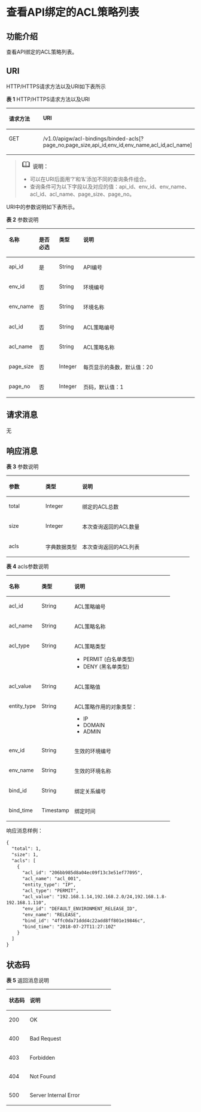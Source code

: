 # 查看API绑定的ACL策略列表<a name="ZH-CN_TOPIC_0000001081976131"></a>

## 功能介绍<a name="zh-cn_topic_0118924506_section30108054"></a>

查看API绑定的ACL策略列表。

## URI<a name="zh-cn_topic_0118924506_section2537034"></a>

HTTP/HTTPS请求方法以及URI如下表所示

**表 1**  HTTP/HTTPS请求方法以及URI

<a name="zh-cn_topic_0118924506_table49976511"></a>
<table><thead align="left"><tr id="zh-cn_topic_0118924506_row26320038"><th class="cellrowborder" valign="top" width="34.339999999999996%" id="mcps1.2.3.1.1"><p id="zh-cn_topic_0118924506_p51548346"><a name="zh-cn_topic_0118924506_p51548346"></a><a name="zh-cn_topic_0118924506_p51548346"></a>请求方法</p>
</th>
<th class="cellrowborder" valign="top" width="65.66%" id="mcps1.2.3.1.2"><p id="zh-cn_topic_0118924506_p14666461"><a name="zh-cn_topic_0118924506_p14666461"></a><a name="zh-cn_topic_0118924506_p14666461"></a>URI</p>
</th>
</tr>
</thead>
<tbody><tr id="zh-cn_topic_0118924506_row47132730"><td class="cellrowborder" valign="top" width="34.339999999999996%" headers="mcps1.2.3.1.1 "><p id="zh-cn_topic_0118924506_p59654775"><a name="zh-cn_topic_0118924506_p59654775"></a><a name="zh-cn_topic_0118924506_p59654775"></a>GET</p>
</td>
<td class="cellrowborder" valign="top" width="65.66%" headers="mcps1.2.3.1.2 "><p id="zh-cn_topic_0118924506_p198588"><a name="zh-cn_topic_0118924506_p198588"></a><a name="zh-cn_topic_0118924506_p198588"></a>/v1.0/apigw/acl-bindings/binded-acls[?page_no,page_size,api_id,env_id,env_name,acl_id,acl_name]</p>
</td>
</tr>
</tbody>
</table>

>![](public_sys-resources/icon-note.gif) **说明：** 
>-   可以在URI后面用‘?’和‘&’添加不同的查询条件组合。
>-   查询条件可为以下字段以及对应的值：api\_id、env\_id、env\_name、acl\_id、acl\_name、page\_size、page\_no。

URI中的参数说明如下表所示。

**表 2**  参数说明

<a name="zh-cn_topic_0118924506_table43029199"></a>
<table><thead align="left"><tr id="zh-cn_topic_0118924506_row45836208"><th class="cellrowborder" valign="top" width="13.861386138613863%" id="mcps1.2.5.1.1"><p id="zh-cn_topic_0118924506_p21745369"><a name="zh-cn_topic_0118924506_p21745369"></a><a name="zh-cn_topic_0118924506_p21745369"></a>名称</p>
</th>
<th class="cellrowborder" valign="top" width="10.891089108910892%" id="mcps1.2.5.1.2"><p id="zh-cn_topic_0118924506_p16544499"><a name="zh-cn_topic_0118924506_p16544499"></a><a name="zh-cn_topic_0118924506_p16544499"></a>是否必选</p>
</th>
<th class="cellrowborder" valign="top" width="12.871287128712872%" id="mcps1.2.5.1.3"><p id="zh-cn_topic_0118924506_p65036070"><a name="zh-cn_topic_0118924506_p65036070"></a><a name="zh-cn_topic_0118924506_p65036070"></a>类型</p>
</th>
<th class="cellrowborder" valign="top" width="62.37623762376238%" id="mcps1.2.5.1.4"><p id="zh-cn_topic_0118924506_p33430297"><a name="zh-cn_topic_0118924506_p33430297"></a><a name="zh-cn_topic_0118924506_p33430297"></a>说明</p>
</th>
</tr>
</thead>
<tbody><tr id="zh-cn_topic_0118924506_row23499508"><td class="cellrowborder" valign="top" width="13.861386138613863%" headers="mcps1.2.5.1.1 "><p id="zh-cn_topic_0118924506_p24412000"><a name="zh-cn_topic_0118924506_p24412000"></a><a name="zh-cn_topic_0118924506_p24412000"></a>api_id</p>
</td>
<td class="cellrowborder" valign="top" width="10.891089108910892%" headers="mcps1.2.5.1.2 "><p id="zh-cn_topic_0118924506_p31214980"><a name="zh-cn_topic_0118924506_p31214980"></a><a name="zh-cn_topic_0118924506_p31214980"></a>是</p>
</td>
<td class="cellrowborder" valign="top" width="12.871287128712872%" headers="mcps1.2.5.1.3 "><p id="zh-cn_topic_0118924506_p45385481"><a name="zh-cn_topic_0118924506_p45385481"></a><a name="zh-cn_topic_0118924506_p45385481"></a>String</p>
</td>
<td class="cellrowborder" valign="top" width="62.37623762376238%" headers="mcps1.2.5.1.4 "><p id="zh-cn_topic_0118924506_p10285592386"><a name="zh-cn_topic_0118924506_p10285592386"></a><a name="zh-cn_topic_0118924506_p10285592386"></a>API编号</p>
</td>
</tr>
<tr id="zh-cn_topic_0118924506_row8153146123920"><td class="cellrowborder" valign="top" width="13.861386138613863%" headers="mcps1.2.5.1.1 "><p id="zh-cn_topic_0118924506_p1815376143911"><a name="zh-cn_topic_0118924506_p1815376143911"></a><a name="zh-cn_topic_0118924506_p1815376143911"></a>env_id</p>
</td>
<td class="cellrowborder" valign="top" width="10.891089108910892%" headers="mcps1.2.5.1.2 "><p id="zh-cn_topic_0118924506_p663174018395"><a name="zh-cn_topic_0118924506_p663174018395"></a><a name="zh-cn_topic_0118924506_p663174018395"></a>否</p>
</td>
<td class="cellrowborder" valign="top" width="12.871287128712872%" headers="mcps1.2.5.1.3 "><p id="zh-cn_topic_0118924506_p191531693911"><a name="zh-cn_topic_0118924506_p191531693911"></a><a name="zh-cn_topic_0118924506_p191531693911"></a>String</p>
</td>
<td class="cellrowborder" valign="top" width="62.37623762376238%" headers="mcps1.2.5.1.4 "><p id="zh-cn_topic_0118924506_p9153136133912"><a name="zh-cn_topic_0118924506_p9153136133912"></a><a name="zh-cn_topic_0118924506_p9153136133912"></a>环境编号</p>
</td>
</tr>
<tr id="zh-cn_topic_0118924506_row135689703917"><td class="cellrowborder" valign="top" width="13.861386138613863%" headers="mcps1.2.5.1.1 "><p id="zh-cn_topic_0118924506_p456820713391"><a name="zh-cn_topic_0118924506_p456820713391"></a><a name="zh-cn_topic_0118924506_p456820713391"></a>env_name</p>
</td>
<td class="cellrowborder" valign="top" width="10.891089108910892%" headers="mcps1.2.5.1.2 "><p id="zh-cn_topic_0118924506_p155683793917"><a name="zh-cn_topic_0118924506_p155683793917"></a><a name="zh-cn_topic_0118924506_p155683793917"></a>否</p>
</td>
<td class="cellrowborder" valign="top" width="12.871287128712872%" headers="mcps1.2.5.1.3 "><p id="zh-cn_topic_0118924506_p3568677398"><a name="zh-cn_topic_0118924506_p3568677398"></a><a name="zh-cn_topic_0118924506_p3568677398"></a>String</p>
</td>
<td class="cellrowborder" valign="top" width="62.37623762376238%" headers="mcps1.2.5.1.4 "><p id="zh-cn_topic_0118924506_p1756817103915"><a name="zh-cn_topic_0118924506_p1756817103915"></a><a name="zh-cn_topic_0118924506_p1756817103915"></a>环境名称</p>
</td>
</tr>
<tr id="zh-cn_topic_0118924506_row12818171110390"><td class="cellrowborder" valign="top" width="13.861386138613863%" headers="mcps1.2.5.1.1 "><p id="zh-cn_topic_0118924506_p14818121114395"><a name="zh-cn_topic_0118924506_p14818121114395"></a><a name="zh-cn_topic_0118924506_p14818121114395"></a>acl_id</p>
</td>
<td class="cellrowborder" valign="top" width="10.891089108910892%" headers="mcps1.2.5.1.2 "><p id="zh-cn_topic_0118924506_p1781851114392"><a name="zh-cn_topic_0118924506_p1781851114392"></a><a name="zh-cn_topic_0118924506_p1781851114392"></a>否</p>
</td>
<td class="cellrowborder" valign="top" width="12.871287128712872%" headers="mcps1.2.5.1.3 "><p id="zh-cn_topic_0118924506_p1581801119394"><a name="zh-cn_topic_0118924506_p1581801119394"></a><a name="zh-cn_topic_0118924506_p1581801119394"></a>String</p>
</td>
<td class="cellrowborder" valign="top" width="62.37623762376238%" headers="mcps1.2.5.1.4 "><p id="zh-cn_topic_0118924506_p138183119399"><a name="zh-cn_topic_0118924506_p138183119399"></a><a name="zh-cn_topic_0118924506_p138183119399"></a>ACL策略编号</p>
</td>
</tr>
<tr id="zh-cn_topic_0118924506_row1885014156393"><td class="cellrowborder" valign="top" width="13.861386138613863%" headers="mcps1.2.5.1.1 "><p id="zh-cn_topic_0118924506_p5850815103913"><a name="zh-cn_topic_0118924506_p5850815103913"></a><a name="zh-cn_topic_0118924506_p5850815103913"></a>acl_name</p>
</td>
<td class="cellrowborder" valign="top" width="10.891089108910892%" headers="mcps1.2.5.1.2 "><p id="zh-cn_topic_0118924506_p1885031520392"><a name="zh-cn_topic_0118924506_p1885031520392"></a><a name="zh-cn_topic_0118924506_p1885031520392"></a>否</p>
</td>
<td class="cellrowborder" valign="top" width="12.871287128712872%" headers="mcps1.2.5.1.3 "><p id="zh-cn_topic_0118924506_p38501215163918"><a name="zh-cn_topic_0118924506_p38501215163918"></a><a name="zh-cn_topic_0118924506_p38501215163918"></a>String</p>
</td>
<td class="cellrowborder" valign="top" width="62.37623762376238%" headers="mcps1.2.5.1.4 "><p id="zh-cn_topic_0118924506_p10850101517392"><a name="zh-cn_topic_0118924506_p10850101517392"></a><a name="zh-cn_topic_0118924506_p10850101517392"></a>ACL策略名称</p>
</td>
</tr>
<tr id="zh-cn_topic_0118924506_row1346256"><td class="cellrowborder" valign="top" width="13.861386138613863%" headers="mcps1.2.5.1.1 "><p id="zh-cn_topic_0118924506_p41937917"><a name="zh-cn_topic_0118924506_p41937917"></a><a name="zh-cn_topic_0118924506_p41937917"></a>page_size</p>
</td>
<td class="cellrowborder" valign="top" width="10.891089108910892%" headers="mcps1.2.5.1.2 "><p id="zh-cn_topic_0118924506_p41528135"><a name="zh-cn_topic_0118924506_p41528135"></a><a name="zh-cn_topic_0118924506_p41528135"></a>否</p>
</td>
<td class="cellrowborder" valign="top" width="12.871287128712872%" headers="mcps1.2.5.1.3 "><p id="zh-cn_topic_0118924506_p8335765"><a name="zh-cn_topic_0118924506_p8335765"></a><a name="zh-cn_topic_0118924506_p8335765"></a>Integer</p>
</td>
<td class="cellrowborder" valign="top" width="62.37623762376238%" headers="mcps1.2.5.1.4 "><p id="zh-cn_topic_0118924506_p4108368"><a name="zh-cn_topic_0118924506_p4108368"></a><a name="zh-cn_topic_0118924506_p4108368"></a>每页显示的条数，默认值：20</p>
</td>
</tr>
<tr id="zh-cn_topic_0118924506_row36975313"><td class="cellrowborder" valign="top" width="13.861386138613863%" headers="mcps1.2.5.1.1 "><p id="zh-cn_topic_0118924506_p42210394"><a name="zh-cn_topic_0118924506_p42210394"></a><a name="zh-cn_topic_0118924506_p42210394"></a>page_no</p>
</td>
<td class="cellrowborder" valign="top" width="10.891089108910892%" headers="mcps1.2.5.1.2 "><p id="zh-cn_topic_0118924506_p63598723"><a name="zh-cn_topic_0118924506_p63598723"></a><a name="zh-cn_topic_0118924506_p63598723"></a>否</p>
</td>
<td class="cellrowborder" valign="top" width="12.871287128712872%" headers="mcps1.2.5.1.3 "><p id="zh-cn_topic_0118924506_p51222900"><a name="zh-cn_topic_0118924506_p51222900"></a><a name="zh-cn_topic_0118924506_p51222900"></a>Integer</p>
</td>
<td class="cellrowborder" valign="top" width="62.37623762376238%" headers="mcps1.2.5.1.4 "><p id="zh-cn_topic_0118924506_p55414230"><a name="zh-cn_topic_0118924506_p55414230"></a><a name="zh-cn_topic_0118924506_p55414230"></a>页码，默认值：1</p>
</td>
</tr>
</tbody>
</table>

## 请求消息<a name="zh-cn_topic_0118924506_section22833309"></a>

无

## 响应消息<a name="zh-cn_topic_0118924506_section37558732"></a>

**表 3**  参数说明

<a name="zh-cn_topic_0118924506_table25559313"></a>
<table><thead align="left"><tr id="zh-cn_topic_0118924506_row3221530"><th class="cellrowborder" valign="top" width="20%" id="mcps1.2.4.1.1"><p id="zh-cn_topic_0118924506_p59617344"><a name="zh-cn_topic_0118924506_p59617344"></a><a name="zh-cn_topic_0118924506_p59617344"></a>参数</p>
</th>
<th class="cellrowborder" valign="top" width="20%" id="mcps1.2.4.1.2"><p id="zh-cn_topic_0118924506_p64275559"><a name="zh-cn_topic_0118924506_p64275559"></a><a name="zh-cn_topic_0118924506_p64275559"></a>类型</p>
</th>
<th class="cellrowborder" valign="top" width="60%" id="mcps1.2.4.1.3"><p id="zh-cn_topic_0118924506_p38937782"><a name="zh-cn_topic_0118924506_p38937782"></a><a name="zh-cn_topic_0118924506_p38937782"></a>说明</p>
</th>
</tr>
</thead>
<tbody><tr id="zh-cn_topic_0118924506_row66952662"><td class="cellrowborder" valign="top" width="20%" headers="mcps1.2.4.1.1 "><p id="zh-cn_topic_0118924506_p54456559"><a name="zh-cn_topic_0118924506_p54456559"></a><a name="zh-cn_topic_0118924506_p54456559"></a>total</p>
</td>
<td class="cellrowborder" valign="top" width="20%" headers="mcps1.2.4.1.2 "><p id="zh-cn_topic_0118924506_p48905128"><a name="zh-cn_topic_0118924506_p48905128"></a><a name="zh-cn_topic_0118924506_p48905128"></a>Integer</p>
</td>
<td class="cellrowborder" valign="top" width="60%" headers="mcps1.2.4.1.3 "><p id="zh-cn_topic_0118924506_p1892393"><a name="zh-cn_topic_0118924506_p1892393"></a><a name="zh-cn_topic_0118924506_p1892393"></a>绑定的ACL总数</p>
</td>
</tr>
<tr id="zh-cn_topic_0118924506_row17031540"><td class="cellrowborder" valign="top" width="20%" headers="mcps1.2.4.1.1 "><p id="zh-cn_topic_0118924506_p37377525"><a name="zh-cn_topic_0118924506_p37377525"></a><a name="zh-cn_topic_0118924506_p37377525"></a>size</p>
</td>
<td class="cellrowborder" valign="top" width="20%" headers="mcps1.2.4.1.2 "><p id="zh-cn_topic_0118924506_p7680723"><a name="zh-cn_topic_0118924506_p7680723"></a><a name="zh-cn_topic_0118924506_p7680723"></a>Integer</p>
</td>
<td class="cellrowborder" valign="top" width="60%" headers="mcps1.2.4.1.3 "><p id="zh-cn_topic_0118924506_p86659249416"><a name="zh-cn_topic_0118924506_p86659249416"></a><a name="zh-cn_topic_0118924506_p86659249416"></a>本次查询返回的ACL数量</p>
</td>
</tr>
<tr id="zh-cn_topic_0118924506_row29211812"><td class="cellrowborder" valign="top" width="20%" headers="mcps1.2.4.1.1 "><p id="zh-cn_topic_0118924506_p17346535"><a name="zh-cn_topic_0118924506_p17346535"></a><a name="zh-cn_topic_0118924506_p17346535"></a>acls</p>
</td>
<td class="cellrowborder" valign="top" width="20%" headers="mcps1.2.4.1.2 "><p id="zh-cn_topic_0118924506_p62892132"><a name="zh-cn_topic_0118924506_p62892132"></a><a name="zh-cn_topic_0118924506_p62892132"></a>字典数据类型</p>
</td>
<td class="cellrowborder" valign="top" width="60%" headers="mcps1.2.4.1.3 "><p id="zh-cn_topic_0118924506_p178717349415"><a name="zh-cn_topic_0118924506_p178717349415"></a><a name="zh-cn_topic_0118924506_p178717349415"></a>本次查询返回的ACL列表</p>
</td>
</tr>
</tbody>
</table>

**表 4**  acls参数说明

<a name="zh-cn_topic_0118924506_table13010379"></a>
<table><thead align="left"><tr id="zh-cn_topic_0118924506_row3739801"><th class="cellrowborder" valign="top" width="20%" id="mcps1.2.4.1.1"><p id="zh-cn_topic_0118924506_p34488497"><a name="zh-cn_topic_0118924506_p34488497"></a><a name="zh-cn_topic_0118924506_p34488497"></a>名称</p>
</th>
<th class="cellrowborder" valign="top" width="20%" id="mcps1.2.4.1.2"><p id="zh-cn_topic_0118924506_p42104857"><a name="zh-cn_topic_0118924506_p42104857"></a><a name="zh-cn_topic_0118924506_p42104857"></a>类型</p>
</th>
<th class="cellrowborder" valign="top" width="60%" id="mcps1.2.4.1.3"><p id="zh-cn_topic_0118924506_p55050233"><a name="zh-cn_topic_0118924506_p55050233"></a><a name="zh-cn_topic_0118924506_p55050233"></a>说明</p>
</th>
</tr>
</thead>
<tbody><tr id="zh-cn_topic_0118924506_row29883898"><td class="cellrowborder" valign="top" width="20%" headers="mcps1.2.4.1.1 "><p id="zh-cn_topic_0118924506_p4676675"><a name="zh-cn_topic_0118924506_p4676675"></a><a name="zh-cn_topic_0118924506_p4676675"></a>acl_id</p>
</td>
<td class="cellrowborder" valign="top" width="20%" headers="mcps1.2.4.1.2 "><p id="zh-cn_topic_0118924506_p43266429"><a name="zh-cn_topic_0118924506_p43266429"></a><a name="zh-cn_topic_0118924506_p43266429"></a>String</p>
</td>
<td class="cellrowborder" valign="top" width="60%" headers="mcps1.2.4.1.3 "><p id="zh-cn_topic_0118924506_p530655114215"><a name="zh-cn_topic_0118924506_p530655114215"></a><a name="zh-cn_topic_0118924506_p530655114215"></a>ACL策略编号</p>
</td>
</tr>
<tr id="zh-cn_topic_0118924506_row61266"><td class="cellrowborder" valign="top" width="20%" headers="mcps1.2.4.1.1 "><p id="zh-cn_topic_0118924506_p4962556"><a name="zh-cn_topic_0118924506_p4962556"></a><a name="zh-cn_topic_0118924506_p4962556"></a>acl_name</p>
</td>
<td class="cellrowborder" valign="top" width="20%" headers="mcps1.2.4.1.2 "><p id="zh-cn_topic_0118924506_p66422738"><a name="zh-cn_topic_0118924506_p66422738"></a><a name="zh-cn_topic_0118924506_p66422738"></a>String</p>
</td>
<td class="cellrowborder" valign="top" width="60%" headers="mcps1.2.4.1.3 "><p id="zh-cn_topic_0118924506_p11532734"><a name="zh-cn_topic_0118924506_p11532734"></a><a name="zh-cn_topic_0118924506_p11532734"></a>ACL策略名称</p>
</td>
</tr>
<tr id="zh-cn_topic_0118924506_row36685742"><td class="cellrowborder" valign="top" width="20%" headers="mcps1.2.4.1.1 "><p id="zh-cn_topic_0118924506_p18755155"><a name="zh-cn_topic_0118924506_p18755155"></a><a name="zh-cn_topic_0118924506_p18755155"></a>acl_type</p>
</td>
<td class="cellrowborder" valign="top" width="20%" headers="mcps1.2.4.1.2 "><p id="zh-cn_topic_0118924506_p42772609"><a name="zh-cn_topic_0118924506_p42772609"></a><a name="zh-cn_topic_0118924506_p42772609"></a>String</p>
</td>
<td class="cellrowborder" valign="top" width="60%" headers="mcps1.2.4.1.3 "><p id="zh-cn_topic_0118924506_p42029279"><a name="zh-cn_topic_0118924506_p42029279"></a><a name="zh-cn_topic_0118924506_p42029279"></a>ACL策略类型</p>
<a name="zh-cn_topic_0118924506_ul42719191"></a><a name="zh-cn_topic_0118924506_ul42719191"></a><ul id="zh-cn_topic_0118924506_ul42719191"><li>PERMIT  (白名单类型)</li><li>DENY     (黑名单类型)</li></ul>
</td>
</tr>
<tr id="zh-cn_topic_0118924506_row3777868"><td class="cellrowborder" valign="top" width="20%" headers="mcps1.2.4.1.1 "><p id="zh-cn_topic_0118924506_p37571883"><a name="zh-cn_topic_0118924506_p37571883"></a><a name="zh-cn_topic_0118924506_p37571883"></a>acl_value</p>
</td>
<td class="cellrowborder" valign="top" width="20%" headers="mcps1.2.4.1.2 "><p id="zh-cn_topic_0118924506_p23423707"><a name="zh-cn_topic_0118924506_p23423707"></a><a name="zh-cn_topic_0118924506_p23423707"></a>String</p>
</td>
<td class="cellrowborder" valign="top" width="60%" headers="mcps1.2.4.1.3 "><p id="zh-cn_topic_0118924506_p199592391421"><a name="zh-cn_topic_0118924506_p199592391421"></a><a name="zh-cn_topic_0118924506_p199592391421"></a>ACL策略值</p>
</td>
</tr>
<tr id="zh-cn_topic_0118924506_row30231461"><td class="cellrowborder" valign="top" width="20%" headers="mcps1.2.4.1.1 "><p id="zh-cn_topic_0118924506_p32829237"><a name="zh-cn_topic_0118924506_p32829237"></a><a name="zh-cn_topic_0118924506_p32829237"></a>entity_type</p>
</td>
<td class="cellrowborder" valign="top" width="20%" headers="mcps1.2.4.1.2 "><p id="zh-cn_topic_0118924506_p41922513"><a name="zh-cn_topic_0118924506_p41922513"></a><a name="zh-cn_topic_0118924506_p41922513"></a>String</p>
</td>
<td class="cellrowborder" valign="top" width="60%" headers="mcps1.2.4.1.3 "><p id="zh-cn_topic_0118924506_p40280418"><a name="zh-cn_topic_0118924506_p40280418"></a><a name="zh-cn_topic_0118924506_p40280418"></a>ACL策略作用的对象类型：</p>
<a name="zh-cn_topic_0118924506_ul26979450"></a><a name="zh-cn_topic_0118924506_ul26979450"></a><ul id="zh-cn_topic_0118924506_ul26979450"><li>IP</li><li>DOMAIN</li><li>ADMIN</li></ul>
</td>
</tr>
<tr id="zh-cn_topic_0118924506_row5122434"><td class="cellrowborder" valign="top" width="20%" headers="mcps1.2.4.1.1 "><p id="zh-cn_topic_0118924506_p12264033"><a name="zh-cn_topic_0118924506_p12264033"></a><a name="zh-cn_topic_0118924506_p12264033"></a>env_id</p>
</td>
<td class="cellrowborder" valign="top" width="20%" headers="mcps1.2.4.1.2 "><p id="zh-cn_topic_0118924506_p4756161164311"><a name="zh-cn_topic_0118924506_p4756161164311"></a><a name="zh-cn_topic_0118924506_p4756161164311"></a>String</p>
</td>
<td class="cellrowborder" valign="top" width="60%" headers="mcps1.2.4.1.3 "><p id="zh-cn_topic_0118924506_p14251221184314"><a name="zh-cn_topic_0118924506_p14251221184314"></a><a name="zh-cn_topic_0118924506_p14251221184314"></a>生效的环境编号</p>
</td>
</tr>
<tr id="zh-cn_topic_0118924506_row718813412436"><td class="cellrowborder" valign="top" width="20%" headers="mcps1.2.4.1.1 "><p id="zh-cn_topic_0118924506_p13188163410432"><a name="zh-cn_topic_0118924506_p13188163410432"></a><a name="zh-cn_topic_0118924506_p13188163410432"></a>env_name</p>
</td>
<td class="cellrowborder" valign="top" width="20%" headers="mcps1.2.4.1.2 "><p id="zh-cn_topic_0118924506_p518883414319"><a name="zh-cn_topic_0118924506_p518883414319"></a><a name="zh-cn_topic_0118924506_p518883414319"></a>String</p>
</td>
<td class="cellrowborder" valign="top" width="60%" headers="mcps1.2.4.1.3 "><p id="zh-cn_topic_0118924506_p618883411437"><a name="zh-cn_topic_0118924506_p618883411437"></a><a name="zh-cn_topic_0118924506_p618883411437"></a>生效的环境名称</p>
</td>
</tr>
<tr id="zh-cn_topic_0118924506_row17974664417"><td class="cellrowborder" valign="top" width="20%" headers="mcps1.2.4.1.1 "><p id="zh-cn_topic_0118924506_p1879716654420"><a name="zh-cn_topic_0118924506_p1879716654420"></a><a name="zh-cn_topic_0118924506_p1879716654420"></a>bind_id</p>
</td>
<td class="cellrowborder" valign="top" width="20%" headers="mcps1.2.4.1.2 "><p id="zh-cn_topic_0118924506_p67971163442"><a name="zh-cn_topic_0118924506_p67971163442"></a><a name="zh-cn_topic_0118924506_p67971163442"></a>String</p>
</td>
<td class="cellrowborder" valign="top" width="60%" headers="mcps1.2.4.1.3 "><p id="zh-cn_topic_0118924506_p1379756114412"><a name="zh-cn_topic_0118924506_p1379756114412"></a><a name="zh-cn_topic_0118924506_p1379756114412"></a>绑定关系编号</p>
</td>
</tr>
<tr id="zh-cn_topic_0118924506_row1037151810447"><td class="cellrowborder" valign="top" width="20%" headers="mcps1.2.4.1.1 "><p id="zh-cn_topic_0118924506_p6371101813440"><a name="zh-cn_topic_0118924506_p6371101813440"></a><a name="zh-cn_topic_0118924506_p6371101813440"></a>bind_time</p>
</td>
<td class="cellrowborder" valign="top" width="20%" headers="mcps1.2.4.1.2 "><p id="zh-cn_topic_0118924506_p7371101816445"><a name="zh-cn_topic_0118924506_p7371101816445"></a><a name="zh-cn_topic_0118924506_p7371101816445"></a>Timestamp</p>
</td>
<td class="cellrowborder" valign="top" width="60%" headers="mcps1.2.4.1.3 "><p id="zh-cn_topic_0118924506_p123711318104419"><a name="zh-cn_topic_0118924506_p123711318104419"></a><a name="zh-cn_topic_0118924506_p123711318104419"></a>绑定时间</p>
</td>
</tr>
</tbody>
</table>

响应消息样例：

```
{
  "total": 1,
  "size": 1,
  "acls": [
    {
      "acl_id": "206bb985d8a04ec09f13c3e51ef77095",
      "acl_name": "acl_001",
      "entity_type": "IP",
      "acl_type": "PERMIT",
      "acl_value": "192.168.1.14,192.168.2.0/24,192.168.1.8-192.168.1.110",
      "env_id": "DEFAULT_ENVIRONMENT_RELEASE_ID",
      "env_name": "RELEASE",
      "bind_id": "4ffc0da71ddd4c22add8ff801e19846c",
      "bind_time": "2018-07-27T11:27:10Z"
    }
  ]
}
```

## 状态码<a name="zh-cn_topic_0118924506_section4173192"></a>

**表 5**  返回消息说明

<a name="zh-cn_topic_0118924506_table44048907"></a>
<table><thead align="left"><tr id="zh-cn_topic_0118924506_row38596474"><th class="cellrowborder" valign="top" width="20%" id="mcps1.2.3.1.1"><p id="zh-cn_topic_0118924506_p39306698"><a name="zh-cn_topic_0118924506_p39306698"></a><a name="zh-cn_topic_0118924506_p39306698"></a>状态码</p>
</th>
<th class="cellrowborder" valign="top" width="80%" id="mcps1.2.3.1.2"><p id="zh-cn_topic_0118924506_p29725950"><a name="zh-cn_topic_0118924506_p29725950"></a><a name="zh-cn_topic_0118924506_p29725950"></a>说明</p>
</th>
</tr>
</thead>
<tbody><tr id="zh-cn_topic_0118924506_row58991743"><td class="cellrowborder" valign="top" width="20%" headers="mcps1.2.3.1.1 "><p id="zh-cn_topic_0118924506_p13601844"><a name="zh-cn_topic_0118924506_p13601844"></a><a name="zh-cn_topic_0118924506_p13601844"></a>200</p>
</td>
<td class="cellrowborder" valign="top" width="80%" headers="mcps1.2.3.1.2 "><p id="zh-cn_topic_0118924506_p28007557"><a name="zh-cn_topic_0118924506_p28007557"></a><a name="zh-cn_topic_0118924506_p28007557"></a>OK</p>
</td>
</tr>
<tr id="zh-cn_topic_0118924506_row50741428"><td class="cellrowborder" valign="top" width="20%" headers="mcps1.2.3.1.1 "><p id="zh-cn_topic_0118924506_p16415036"><a name="zh-cn_topic_0118924506_p16415036"></a><a name="zh-cn_topic_0118924506_p16415036"></a>400</p>
</td>
<td class="cellrowborder" valign="top" width="80%" headers="mcps1.2.3.1.2 "><p id="zh-cn_topic_0118924506_p54549524"><a name="zh-cn_topic_0118924506_p54549524"></a><a name="zh-cn_topic_0118924506_p54549524"></a>Bad Request</p>
</td>
</tr>
<tr id="zh-cn_topic_0118924506_row21183669"><td class="cellrowborder" valign="top" width="20%" headers="mcps1.2.3.1.1 "><p id="zh-cn_topic_0118924506_p38155657"><a name="zh-cn_topic_0118924506_p38155657"></a><a name="zh-cn_topic_0118924506_p38155657"></a>403</p>
</td>
<td class="cellrowborder" valign="top" width="80%" headers="mcps1.2.3.1.2 "><p id="zh-cn_topic_0118924506_p3600513"><a name="zh-cn_topic_0118924506_p3600513"></a><a name="zh-cn_topic_0118924506_p3600513"></a>Forbidden</p>
</td>
</tr>
<tr id="zh-cn_topic_0118924506_row32404622"><td class="cellrowborder" valign="top" width="20%" headers="mcps1.2.3.1.1 "><p id="zh-cn_topic_0118924506_p7528760"><a name="zh-cn_topic_0118924506_p7528760"></a><a name="zh-cn_topic_0118924506_p7528760"></a>404</p>
</td>
<td class="cellrowborder" valign="top" width="80%" headers="mcps1.2.3.1.2 "><p id="zh-cn_topic_0118924506_p5849851"><a name="zh-cn_topic_0118924506_p5849851"></a><a name="zh-cn_topic_0118924506_p5849851"></a>Not Found</p>
</td>
</tr>
<tr id="zh-cn_topic_0118924506_row52648661"><td class="cellrowborder" valign="top" width="20%" headers="mcps1.2.3.1.1 "><p id="zh-cn_topic_0118924506_p36683119"><a name="zh-cn_topic_0118924506_p36683119"></a><a name="zh-cn_topic_0118924506_p36683119"></a>500</p>
</td>
<td class="cellrowborder" valign="top" width="80%" headers="mcps1.2.3.1.2 "><p id="zh-cn_topic_0118924506_p18542645"><a name="zh-cn_topic_0118924506_p18542645"></a><a name="zh-cn_topic_0118924506_p18542645"></a>Server Internal Error</p>
</td>
</tr>
</tbody>
</table>

